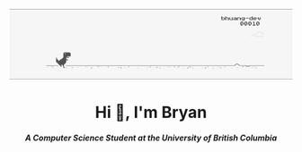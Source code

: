 <p align="center">
  <img src="https://github.com/bhuang-dev/bhuang-dev/blob/main/Banner%20GIF%20V4.gif" width="750" title="preview">
</p>

<h1 align="center">Hi 👋, I'm Bryan</h1>
<h5 align="center">A Computer Science Student at the University of British Columbia</h5>
